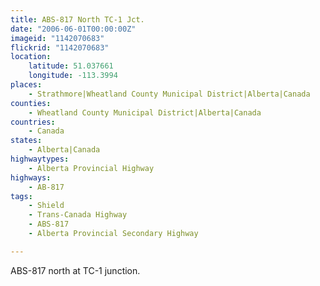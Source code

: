 ```yaml
---
title: ABS-817 North TC-1 Jct.
date: "2006-06-01T00:00:00Z"
imageid: "1142070683"
flickrid: "1142070683"
location:
    latitude: 51.037661
    longitude: -113.3994
places:
    - Strathmore|Wheatland County Municipal District|Alberta|Canada
counties:
    - Wheatland County Municipal District|Alberta|Canada
countries:
    - Canada
states:
    - Alberta|Canada
highwaytypes:
    - Alberta Provincial Highway
highways:
    - AB-817
tags:
    - Shield
    - Trans-Canada Highway
    - ABS-817
    - Alberta Provincial Secondary Highway

---
```

ABS-817 north at TC-1 junction.